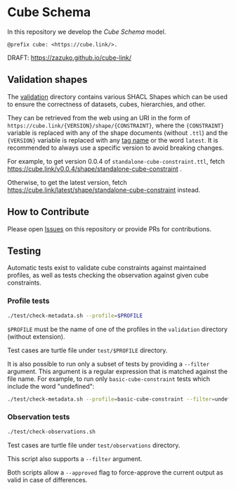 # Cube Schema

In this repository we develop the *Cube Schema* model.

`@prefix cube: <https://cube.link/>.`

DRAFT: https://zazuko.github.io/cube-link/

## Validation shapes

The [validation](validation) directory contains various SHACL Shapes which can be used to ensure the correctness of datasets, cubes, hierarchies, and other.

They can be retrieved from the web using an URI in the form of `https://cube.link/{VERSION}/shape/{CONSTRAINT}`, where the `{CONSTRAINT}` variable is replaced with any of the shape documents (without `.ttl`) and the `{VERSION}` variable is replaced with any [tag name](https://github.com/zazuko/cube-link/tags) or the word `latest`.
It is recommended to always use a specific version to avoid breaking changes.

For example, to get version 0.0.4 of `standalone-cube-constraint.ttl`, fetch https://cube.link/v0.0.4/shape/standalone-cube-constraint .

Otherwise, to get the latest version, fetch https://cube.link/latest/shape/standalone-cube-constraint instead.

## How to Contribute

Please open [Issues](https://github.com/zazuko/cube-link/issues) on this repository or provide PRs for contributions.

## Testing

Automatic tests exist to validate cube constraints against maintained profiles, as well as tests
checking the observation against given cube constraints.

### Profile tests

```bash
./test/check-metadata.sh --profile=$PROFILE
```

`$PROFILE` must be the name of one of the profiles in the `validation` directory (without extension).

Test cases are turtle file under `test/$PROFILE` directory.

It is also possible to run only a subset of tests by providing a `--filter` argument. This argument
is a regular expression that is matched against the file name. For example, to run only `basic-cube-constraint`
tests which include the word "undefined":

```bash
./test/check-metadata.sh --profile=basic-cube-constraint --filter=undefined
```

### Observation tests

```bash
./test/check-observations.sh
```

Test cases are turtle file under `test/observations` directory.

This script also supports a `--filter` argument.

Both scripts allow a `--approved` flag to force-approve the current output as valid in case of differences. 
